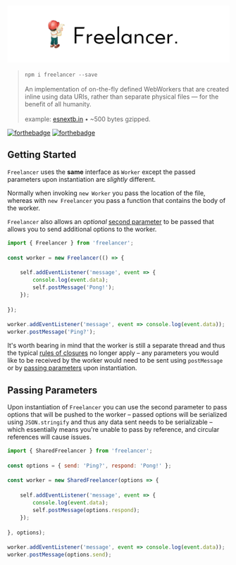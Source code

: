 ![Freelancer](media/logo.png)

> `npm i freelancer --save`<br /><br />
> An implementation of on-the-fly defined WebWorkers that are created inline using data URIs, rather than separate physical files &mdash; for the benefit of all humanity.<br /><br />
> example: [esnextb.in](https://esnextb.in/?gist=26cda2d5ce0e508d367744b936200a58) &bull; ~500 bytes gzipped.

[![forthebadge](http://forthebadge.com/images/badges/compatibility-betamax.svg)](http://forthebadge.com)
[![forthebadge](http://forthebadge.com/images/badges/built-with-love.svg)](http://forthebadge.com)

## Getting Started

`Freelancer` uses the **same** interface as `Worker` except the passed parameters upon instantiation are *slightly* different.

Normally when invoking `new Worker` you pass the location of the file, whereas with `new Freelancer` you pass a function that contains the body of the worker.

`Freelancer` also allows an *optional* [second parameter](#passing-parameters) to be passed that allows you to send additional options to the worker.

```javascript
import { Freelancer } from 'freelancer';

const worker = new Freelancer(() => {
   
    self.addEventListener('message', event => {
        console.log(event.data);
        self.postMessage('Pong!');
    });
    
});

worker.addEventListener('message', event => console.log(event.data));
worker.postMessage('Ping?');
```

It's worth bearing in mind that the worker is still a separate thread and thus the typical [rules of closures](https://developer.mozilla.org/en/docs/Web/JavaScript/Closures) no longer apply &ndash; any parameters you would like to be received by the worker would need to be sent using `postMessage` or by [passing parameters](#passing-parameters) upon instantiation.

## Passing Parameters

Upon instantiation of `Freelancer` you can use the second parameter to pass options that will be pushed to the worker &ndash; passed options will be serialized using `JSON.stringify` and thus any data sent needs to be serializable &ndash; which essentially means you're unable to pass by reference, and circular references will cause issues.

```javascript
import { SharedFreelancer } from 'freelancer';

const options = { send: 'Ping?', respond: 'Pong!' };

const worker = new SharedFreelancer(options => {
   
    self.addEventListener('message', event => {
        console.log(event.data);
        self.postMessage(options.respond);
    });
    
}, options);

worker.addEventListener('message', event => console.log(event.data));
worker.postMessage(options.send);
```
